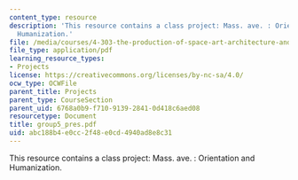 ```yaml
---
content_type: resource
description: 'This resource contains a class project: Mass. ave. : Orientation and
  Humanization.'
file: /media/courses/4-303-the-production-of-space-art-architecture-and-urbanism-in-dialogue-fall-2006/abc188b4e0cc2f48e0cd4940ad8e8c31_group5_pres.pdf
file_type: application/pdf
learning_resource_types:
- Projects
license: https://creativecommons.org/licenses/by-nc-sa/4.0/
ocw_type: OCWFile
parent_title: Projects
parent_type: CourseSection
parent_uid: 6768a0b9-f710-9139-2841-0d418c6aed08
resourcetype: Document
title: group5_pres.pdf
uid: abc188b4-e0cc-2f48-e0cd-4940ad8e8c31
---
```

This resource contains a class project: Mass. ave. : Orientation and Humanization.